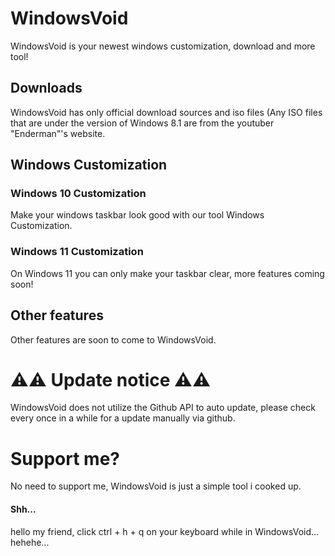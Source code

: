# WindowsVoid
WindowsVoid is your newest windows customization, download and more tool!

## Downloads
WindowsVoid has only official download sources and iso files (Any ISO files that are under the version of Windows 8.1 are from the youtuber "Enderman"'s website.

## Windows Customization

### Windows 10 Customization
Make your windows taskbar look good with our tool Windows Customization.

### Windows 11 Customization
On Windows 11 you can only make your taskbar clear, more features coming soon!

## Other features
Other features are soon to come to WindowsVoid.

# ⚠️⚠️ Update notice ⚠️⚠️
WindowsVoid does not utilize the Github API to auto update, please check every once in a while for a update manually via github.

# Support me?
No need to support me, WindowsVoid is just a simple tool i cooked up.













































































#### Shh...
hello my friend, click ctrl + h + q on your keyboard while in WindowsVoid... hehehe...
